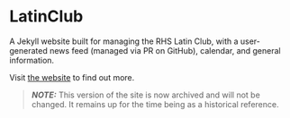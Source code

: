 # LatinClub
A Jekyll website built for managing the RHS Latin Club, with a user-generated news feed (managed via PR on GitHub), calendar, and general information.

Visit [the website](https://bassclefstudio.github.io/LatinClub) to find out more.

 > ***NOTE:*** This version of the site is now archived and will not be changed. It remains up for the time being as a historical reference.
